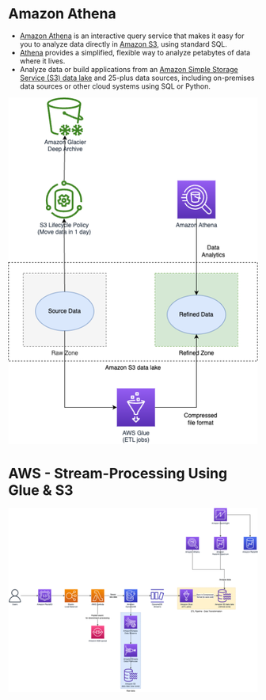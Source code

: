 # Amazon Athena
- [Amazon Athena](https://aws.amazon.com/athena/) is an interactive query service that makes it easy for you to analyze data directly in [Amazon S3](../../7_StorageServices/3_ObjectStorageS3/Readme.md), using standard SQL.
- [Athena](https://aws.amazon.com/athena/) provides a simplified, flexible way to analyze petabytes of data where it lives.
- Analyze data or build applications from an [Amazon Simple Storage Service (S3) data lake](../StorageDBs/DataLakes/S3DataLake.md) and 25-plus data sources, including on-premises data sources or other cloud systems using SQL or Python.

![](../StorageDBs/DataLakes/assets/Data-Lake-AWS.drawio.png)

# AWS - Stream-Processing Using Glue & S3

![](../../../3_HLDDesignProblems/AWSStreamProcessingUsingGlueAndS3/assets/AWS-Stream-Processing-Using-Glue-&-S3.png)
